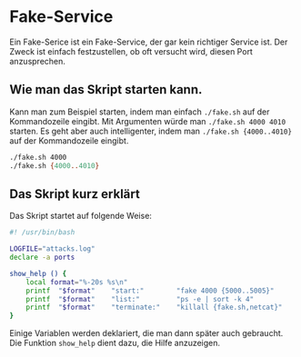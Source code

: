 # Fake-Service 
Ein Fake-Serice ist ein Fake-Service, der gar kein richtiger Service ist. Der Zweck ist einfach festzustellen, ob oft versucht wird, diesen Port anzusprechen.

## Wie man das Skript starten kann.
Kann man zum Beispiel starten, indem man einfach `./fake.sh` auf der Kommandozeile eingibt. Mit Argumenten würde man `./fake.sh 4000 4010` starten. Es geht aber auch intelligenter, indem man `./fake.sh {4000..4010}` auf der Kommandozeile eingibt.

```sh
./fake.sh 4000
./fake.sh {4000..4010}
```
## Das Skript kurz erklärt
Das Skript startet auf folgende Weise:

```sh
#! /usr/bin/bash

LOGFILE="attacks.log"
declare -a ports

show_help () {
    local format="%-20s %s\n"
    printf  "$format"    "start:"        "fake 4000 {5000..5005}"
    printf  "$format"    "list:"         "ps -e | sort -k 4"
    printf  "$format"    "terminate:"    "killall {fake.sh,netcat}"
}
```

Einige Variablen werden deklariert, die man dann später auch gebraucht. Die Funktion `show_help` dient dazu, die Hilfe anzuzeigen.



